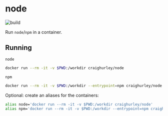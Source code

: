 # node

![build](https://github.com/craighurley/docker-node/workflows/build/badge.svg)

Run `node`/`npm` in a container.

## Running

`node`

```sh
docker run --rm -it -v $PWD:/workdir craighurley/node
```

`npm`

```sh
docker run --rm -it -v $PWD:/workdir --entrypoint=npm craighurley/node
```

Optional: create an aliases for the containers:

```sh
alias node='docker run --rm -it -v $PWD:/workdir craighurley/node'
alias npm='docker run --rm -it -v $PWD:/workdir --entrypoint=npm craighurley/node'
```
